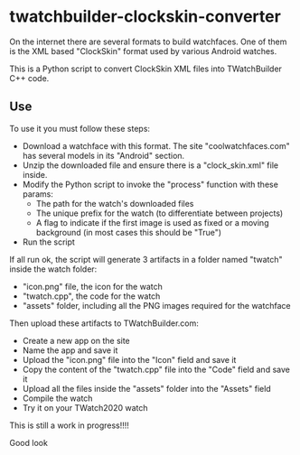 # twatchbuilder-clockskin-converter
On the internet there are several formats to build watchfaces. One of them is the XML based "ClockSkin" format used by various Android watches.

This is a Python script to convert ClockSkin XML files into TWatchBuilder C++ code.

## Use
To use it you must follow these steps:
- Download a watchface with this format. The site "coolwatchfaces.com" has several models in its "Android" section.
- Unzip the downloaded file and ensure there is a "clock_skin.xml" file inside.
- Modify the Python script to invoke the "process" function with these params:
	- The path for the watch's downloaded files 
	- The unique prefix for the watch (to differentiate between projects) 
	- A flag to indicate if the first image is used as fixed or a moving background (in most cases this should be "True")
- Run the script

If all run ok, the script will generate 3 artifacts in a folder named "twatch" inside the watch folder: 
- "icon.png" file, the icon for the watch
- "twatch.cpp", the code for the watch
- "assets" folder, including all the PNG images required for the watchface

Then upload these artifacts to TWatchBuilder.com:
- Create a new app on the site
- Name the app and save it
- Upload the "icon.png" file into the "Icon" field and save it
- Copy the content of the "twatch.cpp" file into the "Code" field and save it
- Upload all the files inside the "assets" folder into the "Assets" field
- Compile the watch
- Try it on your TWatch2020 watch

This is still a work in progress!!!! 

Good look

